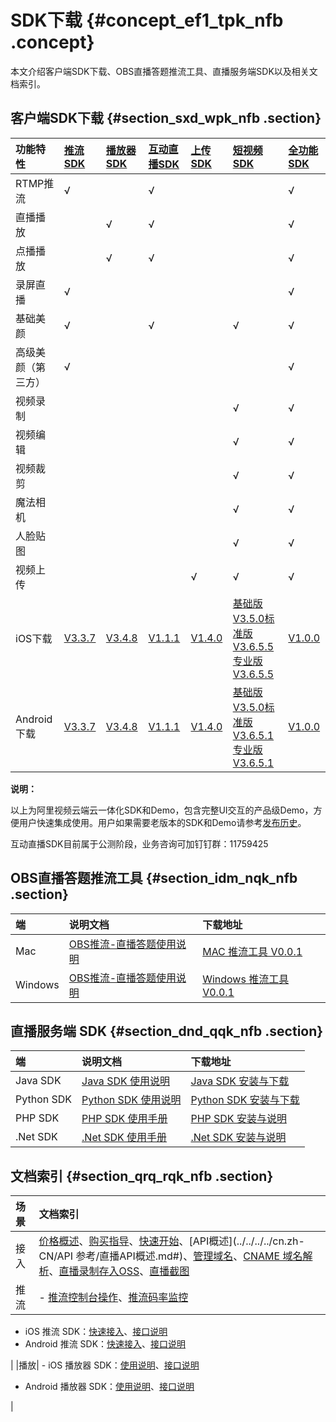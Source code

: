 # SDK下载 {#concept_ef1_tpk_nfb .concept}

本文介绍客户端SDK下载、OBS直播答题推流工具、直播服务端SDK以及相关文档索引。

## **客户端SDK下载** {#section_sxd_wpk_nfb .section}

|功能特性|[推流SDK](https://help.aliyun.com/document_detail/61989.html?spm=a2c4g.11174283.6.767.yIpIp4)|[播放器SDK](https://help.aliyun.com/document_detail/61109.html?spm=a2c4g.11186623.6.694.6hnMGU)|[互动直播SDK](https://help.aliyun.com/document_detail/84806.html)|[上传SDK](https://help.aliyun.com/document_detail/52200.html?spm=a2c4g.11186623.6.718.9r6hIJ)|[短视频SDK](https://help.aliyun.com/document_detail/53407.html?spm=a2c4g.11186623.6.684.1i7C5L)|[全功能SDK](https://help.aliyun.com/document_detail/84756.html?spm=a2c4g.11186623.6.679.PXfvQd)|
|:---|:------------------------------------------------------------------------------------------|:-------------------------------------------------------------------------------------------|:------------------------------------------------------------|:------------------------------------------------------------------------------------------|:-------------------------------------------------------------------------------------------|:-------------------------------------------------------------------------------------------|
|RTMP推流|√| |√| | |√|
|直播播放| |√|√| | |√|
|点播播放| |√|√| | |√|
|录屏直播|√| | | | |√|
|基础美颜|√| |√| |√|√|
|高级美颜（第三方）|√| | | | |√|
|视频录制| | | | |√|√|
|视频编辑| | | | |√|√|
|视频裁剪| | | | |√|√|
|魔法相机| | | | |√|√|
|人脸贴图| | | | |√|√|
|视频上传| | | |√|√|√|
|iOS下载|[V3.3.7](http://vod-download.cn-shanghai.aliyuncs.com/sdk/pusher/ApsaraVideo_Pusher_v3.3.7_iOS_20181012.zip)|[V3.4.8](http://vod-download.cn-shanghai.aliyuncs.com/sdk/player/ApsaraVideo_videoPlay_v3.4.8_iOS_20181108.zip)|[V1.1.1](http://vod-download.cn-shanghai.aliyuncs.com/sdk/interactiveLive/ApsaraVideo_AIL_v1.1.1_iOS_20180914.zip)|[V1.4.0](https://vod-download.cn-shanghai.aliyuncs.com/vodupload/1.4/ApsaraVideo_Uplpad_v1.4.0_iOS_20180806.zip)|[基础版V3.5.0](https://vod-download.cn-shanghai.aliyuncs.com/sdk/svideo/3.5/ios/ApsaraVideo_shortVideoBase_v3.5.0_iOS_20170712.zip)[标准版V3.6.5.5](https://vod-download.cn-shanghai.aliyuncs.com/sdk/svideo/3.6.5.5/ApsaraVideo_shortVideoST_v3.6.5.5_iOS_20180919.zip)[专业版V3.6.5.5](https://vod-download.cn-shanghai.aliyuncs.com/sdk/svideo/3.6.5.5/ApsaraVideo_shortVideoPro_v3.6.5.5_iOS_20180919.zip)|[V1.0.0](https://vod-download.cn-shanghai.aliyuncs.com/sdk/ApsaraVideo/ApsaraVideo_iOS_20180712.zip)|
|Android下载|[V3.3.7](http://vod-download.cn-shanghai.aliyuncs.com/sdk/pusher/ApsaraVideo_Pusher_v3.3.7_Android_20181026.zip)|[V3.4.8](http://vod-download.cn-shanghai.aliyuncs.com/sdk/player/ApsaraVideo_Player_v3.4.8_Android_20171108.zip)|[V1.1.1](http://vod-download.cn-shanghai.aliyuncs.com/sdk/interactiveLive/ApsaraVideo_AIL_v1.1.1_Android_20180914.zip)|[V1.4.0](https://vod-download.cn-shanghai.aliyuncs.com/vodupload/1.4/ApsaraVideo_Uplpad_v1.4.0_Android_20180806.zip)|[基础版V3.5.0](http://docs-aliyun.cn-hangzhou.oss.aliyun-inc.com/assets/attach/51992/cn_zh/1531386237289/ApsaraVideo_shortVideoBase_v3.5.0_Android_20170712.zip)[标准版V3.6.5.1](https://vod-download.cn-shanghai.aliyuncs.com/sdk/svideo/3.6.5.1/ApsaraVideo_shortVideoST_v3.6.5.1_Android_20180930.zip)[专业版V3.6.5.1](https://vod-download.cn-shanghai.aliyuncs.com/sdk/svideo/3.6.5.1/ApsaraVideo_shortVideoPro_v3.6.5.1_Android_20180821.zip)|[V1.0.0](https://vod-download.cn-shanghai.aliyuncs.com/sdk/ApsaraVideo/ApsaraVideo_20180712.zip)|

**说明：** 

以上为阿里视频云端云一体化SDK和Demo，包含完整UI交互的产品级Demo，方便用户快速集成使用。用户如果需要老版本的SDK和Demo请参考[发布历史](https://help.aliyun.com/document_detail/53059.html?spm=a2c4g.11186623.6.682.YKT15z)。

互动直播SDK目前属于公测阶段，业务咨询可加钉钉群：11759425

## OBS直播答题推流工具 {#section_idm_nqk_nfb .section}

|端|说明文档|下载地址|
|:-|:---|:---|
|Mac|[OBS推流-直播答题使用说明](https://help.aliyun.com/document_detail/66134.html)|[MAC 推流工具 V0.0.1](https://vod-download.cn-shanghai.aliyuncs.com/sdk-out-demo/AlivcLivePusher/OBS_Mac_20180131.zip)|
|Windows|[OBS推流-直播答题使用说明](https://help.aliyun.com/document_detail/66134.html)|[Windows 推流工具 V0.0.1](https://vod-download.cn-shanghai.aliyuncs.com/sdk-out-demo/AlivcLivePusher/OBS-Windows-Installer_20180131.zip)|

## 直播服务端 SDK {#section_dnd_qqk_nfb .section}

|端|说明文档|下载地址|
|:-|:---|:---|
|Java SDK|[Java SDK 使用说明](https://help.aliyun.com/document_detail/53270.html)|[Java SDK 安装与下载](https://develop.aliyun.com/sdk/java?spm=5176.7926468.210367.1.rX8Il4)|
|Python SDK|[Python SDK 使用说明](https://help.aliyun.com/document_detail/53272.html)|[Python SDK 安装与下载](https://develop.aliyun.com/sdk/python?spm=5176.7926450.210367.2.BygG6L)|
|PHP SDK|[PHP SDK 使用手册](https://develop.aliyun.com/sdk/php?spm=5176.52618.210367.3.NHyaTv)|[PHP SDK 安装与说明](https://develop.aliyun.com/sdk/php?spm=5176.52618.210367.3.NHyaTv)|
|.Net SDK|[.Net SDK 使用手册](https://develop.aliyun.com/sdk/csharp?spm=5176.doc27234.2.4.TPiG4j)|[.Net SDK 安装与说明](https://develop.aliyun.com/sdk/csharp?spm=5176.7926452.210367.4.7Mkow0)|

## 文档索引 {#section_qrq_rqk_nfb .section}

|场景|文档索引|
|:-|:---|
|接入|[价格概述](../../../../cn.zh-CN/产品定价/计费概述.md#)、[购买指导](../../../../cn.zh-CN/产品定价/购买流程.md#)、[快速开始](../../../../cn.zh-CN/用户指南/快速开始.md#)、[API概述](../../../../cn.zh-CN/API 参考/直播API概述.md#)、[管理域名](../../../../cn.zh-CN//管理域名.md#)、[CNAME 域名解析](../../../../cn.zh-CN/用户指南/域名管理/解析CNAME.md#)、[直播录制存入OSS](../../../../cn.zh-CN/用户指南/录制管理/录制存储至OSS/直播录制存储至OSS.md#)、[直播截图](../../../../cn.zh-CN/用户指南/截图管理/配置截图.md#)|
|推流| -   [推流控制台操作](../../../../cn.zh-CN/用户指南/推播流配置/配置边缘推流.md#)、[推流码率监控](../../../../cn.zh-CN/用户指南/直播流管理/查看直播流帧率码率.md#)
-   iOS 推流 SDK：[快速接入](https://help.aliyun.com/document_detail/45263.html)、[接口说明](https://help.aliyun.com/document_detail/50078.html)
-   Android 推流 SDK：[快速接入](https://help.aliyun.com/document_detail/45265.html)、[接口说明](https://help.aliyun.com/document_detail/50075.html)

 |
|播放| -   iOS 播放器 SDK：[使用说明](https://help.aliyun.com/document_detail/61431.html)、[接口说明](https://help.aliyun.com/document_detail/61899.html)
-   Android 播放器 SDK：[使用说明](https://help.aliyun.com/document_detail/61908.html)、[接口说明](https://help.aliyun.com/document_detail/61917.html) 

 |

